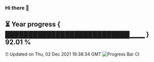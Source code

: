 ### Hi there 👋
⏳ Year progress { ███████████████████████████▁▁▁ } 92.01 %
---
⏰ Updated on Thu, 02 Dec 2021 19:38:34 GMT
![Progress Bar CI](https://github.com/liununu/liununu/workflows/Progress%20Bar%20CI/badge.svg)
